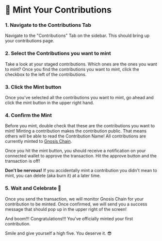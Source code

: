 # 🌿 Mint Your Contributions

### 1. Navigate to the Contributions Tab

Navigate to the "Contributions" Tab on the sidebar.  This should bring up your contributions page.&#x20;

### 2. Select the Contributions you want to mint

Take a look at your staged contributions. Which ones are the ones you want to mint?  Once you find the contributions you want to mint, click the checkbox to the left of the contributions.

### 3. Click the Mint button

Once you've selected all the contributions you want to mint, go ahead and click the mint button in the upper right hand.

### 4. Confirm the Mint

Before you mint, double check that these are the contributions you want to mint!  Minting a contribution makes the contribution public.  That means others will be able to read the Contribution Name!  All contributions are currently minted to [Gnosis Chain](https://www.gnosischain.com/evm).

Once you hit the mint button, you should receive a notification on your connected wallet to approve the transaction.  Hit the approve button and the transaction is off!

**Don't be nervous!**  If you accidentally mint a contribution you didn't mean to mint, you can delete (aka burn it) at a later time.

### 5.  Wait and Celebrate 🥂

Once you send the transaction, we will monitor Gnosis Chain for your contribution to be minted.  Once confirmed, we will send you a success message that should pop up in the upper right of the screen!

And boom!!!  Congratulations!!! You've officially minted your first contribution.

Smile and give yourself a high five. You deserve it. :sunglasses:
